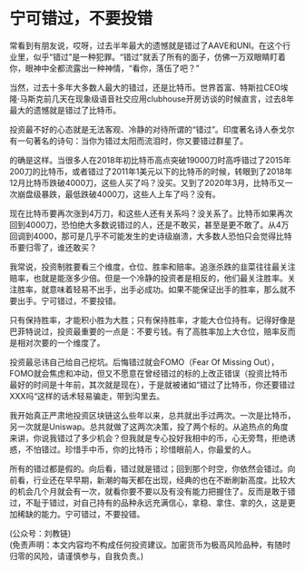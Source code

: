# 宁可错过，不要投错

常看到有朋友说，哎呀，过去半年最大的遗憾就是错过了AAVE和UNI。在这个行业里，似乎“错过”是一种犯罪。“错过”就丢了所有的面子，仿佛一万双眼睛盯着你，眼神中全都流露出一种神情，“看你，落伍了吧？”

当然，过去十多年大多数人最大的错过，还是比特币。世界首富、特斯拉CEO埃隆·马斯克前几天在现象级语音社交应用clubhouse开房访谈的时候直言，过去8年最大的遗憾就是错过了比特币。

投资最不好的心态就是无法客观、冷静的对待所谓的“错过”。印度著名诗人泰戈尔有一句著名的诗句：当你为错过太阳而流泪时，你又要错过群星了。

的确是这样。当很多人在2018年初比特币高点突破19000刀时高呼错过了2015年200刀的比特币，或者错过了2011年1美元以下的比特币的时候，转眼到了2018年12月比特币跌破4000刀，这些人买了吗？没买。又到了2020年3月，比特币又一次崩盘级暴跌，最低跌破4000刀，这些人上车了吗？没有。

现在比特币要再次涨到4万刀，和这些人还有关系吗？没关系了。比特币如果再次回到4000刀，恐怕绝大多数说错过的人，还是不敢买，甚至是更不敢了。从4万回调到4000，那可是几乎不可能发生的史诗级崩溃，大多数人恐怕只会觉得比特币要归零了，谁还敢买？

我常说，投资制胜要看三个维度，仓位、胜率和赔率。追涨杀跌的韭菜往往最关注赔率，也就是能涨多少倍。但是一个冷静的投资者是相反的，他们最关注胜率。关注胜率，就意味着轻易不出手，出手必成功。如果不能保证出手的胜率，那么就不要出手。宁可错过，不要投错。

只有保持胜率，才能积小胜为大胜；只有保持胜率，才能大仓位持有。记得好像是巴菲特说过，投资最重要的一点是：不要亏钱。有了高胜率加上大仓位，赔率反而是相对次要的一个维度了。

投资最忌讳自己给自己挖坑。后悔错过就会FOMO（Fear Of Missing Out），FOMO就会焦虑和冲动，但又不愿意在曾经错过的标的上改正错误（投资比特币最好的时间是十年前，其次就是现在），于是就被诸如“错过了比特币，你还要错过XXX吗“这样的话术轻易骗走，带到沟里去。

我开始真正严肃地投资区块链这么些年以来，总共就出手过两次。一次是比特币，另一次就是Uniswap。总共就做了这两次决策，投了两个标的。从追热点的角度来讲，你说我错过了多少机会？但我就是专心投好我相中的币，心无旁骛，拒绝诱惑，不怕错过。珍惜手中币，你的比特币；珍惜眼前人，你最爱的人。

所有的错过都是假的。向后看，错过就是错过；回到那个时空，你依然会错过。向前看，行业还在早早期，新潮的每天都在出现，经典的也在不断刷新高度。比较大的机会几个月就会有一次，就看你要不要以及有没有能力把握住了。反而是敢于错过，不耻于错过，对自己持有的品种永远充满信心，拿稳、拿住、拿的久，这是更加稀缺的能力。宁可错过，不要投错。

(公众号：刘教链) \
(免责声明：本文内容均不构成任何投资建议。加密货币为极高风险品种，有随时归零的风险，请谨慎参与，自我负责。)
